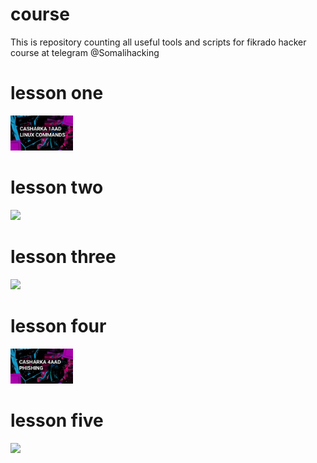 # course
This is repository counting all useful tools and scripts for fikrado hacker course at telegram @Somalihacking 
# lesson one 
 <img width="100px" src="https://raw.githubusercontent.com/fikrado-orgnasation/course/main/Img/L1.png?token=AQMY5YIK3VPVQ3KLWWQXM7LBXS64M" >

# lesson two 
 <img width="100px" src="L2.png">

 # lesson three
 <img width="100px" src="L3.png">

 # lesson four
 <img width="100px" src="https://raw.githubusercontent.com/fikrado-orgnasation/course/main/Img/L4.jpg?token=AQMY5YP5GLOSQGO2LCEEPCTBXS6ZG">

 # lesson five
 <img width="100px" src="L5.png">